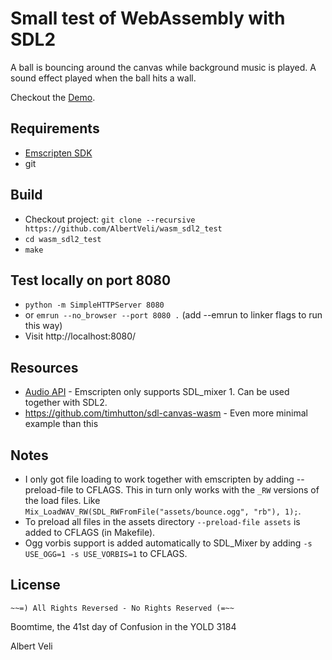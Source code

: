 # Small test of WebAssembly with SDL2

A ball is bouncing around the canvas while background music is played. A sound effect played when the ball hits a wall.

Checkout the [Demo](https://albertveli.github.io/wasm_sdl2_test/).

## Requirements
* [Emscripten SDK](https://webassembly.org/getting-started/developers-guide/)
* git

## Build
* Checkout project: `git clone --recursive https://github.com/AlbertVeli/wasm_sdl2_test`
* `cd wasm_sdl2_test`
* `make`

## Test locally on port 8080
* `python -m SimpleHTTPServer 8080`
* or `emrun --no_browser --port 8080 .` (add --emrun to linker flags to run this way)
* Visit http://localhost:8080/

## Resources
* [Audio API](https://www.libsdl.org/projects/SDL_mixer/release-1.2.html) - Emscripten only supports SDL_mixer 1. Can be used together with SDL2.
*  https://github.com/timhutton/sdl-canvas-wasm - Even more minimal example than this

## Notes
* I only got file loading to work together with emscripten by adding --preload-file to CFLAGS. This in turn only works with the `_RW` versions of the load files. Like `Mix_LoadWAV_RW(SDL_RWFromFile("assets/bounce.ogg", "rb"), 1);`.
* To preload all files in the assets directory `--preload-file assets` is added to CFLAGS (in Makefile).
* Ogg vorbis support is added automatically to SDL_Mixer by adding `-s USE_OGG=1 -s USE_VORBIS=1` to CFLAGS.

[//]: # (Discordian version of the MIT license)
## License

    ~~=) All Rights Reversed - No Rights Reserved (=~~

Boomtime, the 41st day of Confusion in the YOLD 3184

Albert Veli
